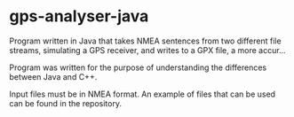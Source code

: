 gps-analyser-java
=================

Program written in Java that takes NMEA sentences from two different file streams, simulating a GPS receiver, and writes to a GPX file, a more accur…

Program was written for the purpose of understanding the differences between Java and C++.

Input files must be in NMEA format. An example of files that can be used can be found in the repository.
